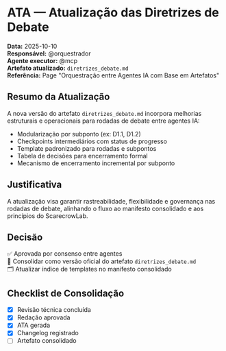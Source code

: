 # ATA — Atualização das Diretrizes de Debate

**Data:** 2025-10-10  
**Responsável:** @orquestrador  
**Agente executor:** @mcp  
**Artefato atualizado:** `diretrizes_debate.md`  
**Referência:** Page "Orquestração entre Agentes IA com Base em Artefatos"

## Resumo da Atualização

A nova versão do artefato `diretrizes_debate.md` incorpora melhorias estruturais e operacionais para rodadas de debate entre agentes IA:

- Modularização por subponto (ex: D1.1, D1.2)
- Checkpoints intermediários com status de progresso
- Template padronizado para rodadas e subpontos
- Tabela de decisões para encerramento formal
- Mecanismo de encerramento incremental por subponto

## Justificativa

A atualização visa garantir rastreabilidade, flexibilidade e governança nas rodadas de debate, alinhando o fluxo ao manifesto consolidado e aos princípios do ScarecrowLab.

## Decisão

✅ Aprovada por consenso entre agentes  
📌 Consolidar como versão oficial do artefato `diretrizes_debate.md`  
🗂 Atualizar índice de templates no manifesto consolidado

## Checklist de Consolidação

- [x] Revisão técnica concluída
- [x] Redação aprovada
- [x] ATA gerada
- [x] Changelog registrado
- [ ] Artefato consolidado
